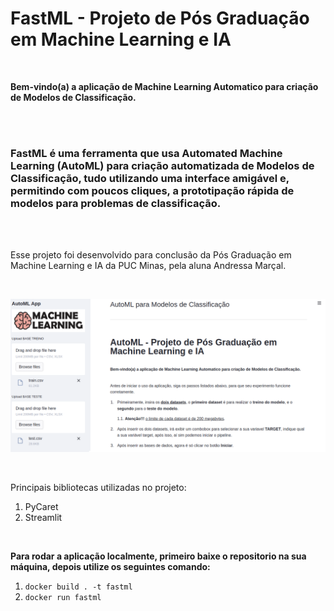 # FastML - Projeto de Pós Graduação em Machine Learning e IA

<br>

**Bem-vindo(a) a aplicação de Machine Learning Automatico para criação de Modelos de Classificação.**

<br><br>

### **FastML é uma ferramenta que usa Automated Machine Learning (AutoML) para criação automatizada de Modelos de Classificação, tudo utilizando uma interface amigável e, permitindo com poucos cliques, a prototipação rápida de modelos para problemas de classificação.**

<br><br>


Esse projeto foi desenvolvido para conclusão da Pós Graduação em Machine Learning e IA da PUC Minas, pela aluna Andressa Marçal.

<br>

<a href="https://drive.google.com/file/d/1Gsu9_oCBn6IJ108XkljEZAl9W1fKbF0R/view?usp=sharing" title="Demostração da Ferramenta"><img src="demo-ferramenta-automl.png" alt="Vídeo de Demostração do Funcionamento da Ferramenta" /></a>

<br>


Principais bibliotecas utilizadas no projeto:
1. PyCaret
2. Streamlit


<br>


**Para rodar a aplicação localmente, primeiro baixe o repositorio na sua máquina, depois utilize os seguintes comando:**

1. `docker build . -t fastml`
2. `docker run fastml` 
